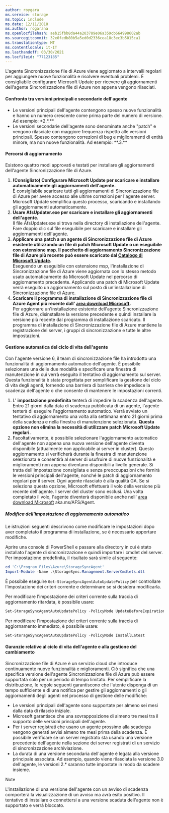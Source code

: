 ```yaml
---
author: roygara
ms.service: storage
ms.topic: include
ms.date: 12/11/2018
ms.author: rogarana
ms.openlocfilehash: aeb15fbb8da44a203789e06a359cb664998602ab
ms.sourcegitcommit: 32e0fedb80b5a5ed0d2336cea18c3ec3b5015ca1
ms.translationtype: MT
ms.contentlocale: it-IT
ms.lasthandoff: 03/30/2021
ms.locfileid: "77123185"
---
```

L'agente Sincronizzazione file di Azure viene aggiornato a intervalli regolari per aggiungere nuove funzionalità e risolvere eventuali problemi. È consigliabile configurare Microsoft Update per ricevere gli aggiornamenti dell'agente Sincronizzazione file di Azure non appena vengono rilasciati.

#### <a name="major-vs-minor-agent-versions"></a>Confronto tra versioni principali e secondarie dell'agente
* Le versioni principali dell'agente contengono spesso nuove funzionalità e hanno un numero crescente come prima parte del numero di versione. Ad esempio: \*2.\*.\*\*
* Le versioni secondarie dell'agente sono denominate anche "patch" e vengono rilasciate con maggiore frequenza rispetto alle versioni principali. Spesso contengono correzioni di bug e miglioramenti di entità minore, ma non nuove funzionalità. Ad esempio: \*\*.3.\*\*

#### <a name="upgrade-paths"></a>Percorsi di aggiornamento
Esistono quattro modi approvati e testati per installare gli aggiornamenti dell'agente Sincronizzazione file di Azure. 
1. **(Consigliato) Configurare Microsoft Update per scaricare e installare automaticamente gli aggiornamenti dell'agente.**  
    È consigliabile scaricare tutti gli aggiornamenti di Sincronizzazione file di Azure per avere accesso alle ultime correzioni per l'agente server. Microsoft Update semplifica questo processo, scaricando e installando gli aggiornamenti automaticamente.
2. **Usare AfsUpdater.exe per scaricare e installare gli aggiornamenti dell'agente.**  
    Il file AfsUpdater.exe si trova nella directory di installazione dell'agente. Fare doppio clic sul file eseguibile per scaricare e installare gli aggiornamenti dell'agente. 
3. **Applicare una patch a un agente di Sincronizzazione file di Azure esistente utilizzando un file di patch Microsoft Update o un eseguibile con estensione msp. Il pacchetto di aggiornamento Sincronizzazione file di Azure più recente può essere scaricato dal [Catalogo di Microsoft Update](https://www.catalog.update.microsoft.com/Search.aspx?q=Azure%20File%20Sync).**  
    Eseguendo un eseguibile con estensione msp, l'installazione di Sincronizzazione file di Azure viene aggiornata con lo stesso metodo usato automaticamente da Microsoft Update nel percorso di aggiornamento precedente. Applicando una patch di Microsoft Update verrà eseguito un aggiornamento sul posto di un'installazione di Sincronizzazione file di Azure.
4. **Scaricare il programma di installazione di Sincronizzazione file di Azure Agent più recente dall' [area download Microsoft](https://go.microsoft.com/fwlink/?linkid=858257).**  
    Per aggiornare un'installazione esistente dell'agente Sincronizzazione file di Azure, disinstallare la versione precedente e quindi installare la versione più recente dal programma di installazione scaricato. Il programma di installazione di Sincronizzazione file di Azure mantiene la registrazione del server, i gruppi di sincronizzazione e tutte le altre impostazioni.

#### <a name="automatic-agent-lifecycle-management"></a>Gestione automatica del ciclo di vita dell'agente
Con l'agente versione 6, il team di sincronizzazione file ha introdotto una funzionalità di aggiornamento automatico dell'agente. È possibile selezionare una delle due modalità e specificare una finestra di manutenzione in cui verrà eseguito il tentativo di aggiornamento sul server. Questa funzionalità è stata progettata per semplificare la gestione del ciclo di vita degli agenti, fornendo una barriera di barriera che impedisce la scadenza dell'agente o che consente di mantenere le impostazioni correnti.
1. L' **impostazione predefinita** tenterà di impedire la scadenza dell'agente. Entro 21 giorni dalla data di scadenza pubblicata di un agente, l'agente tenterà di eseguire l'aggiornamento automatico. Verrà avviato un tentativo di aggiornamento una volta alla settimana entro 21 giorni prima della scadenza e nella finestra di manutenzione selezionata. **Questa opzione non elimina la necessità di utilizzare patch Microsoft Update regolari.**
1. Facoltativamente, è possibile selezionare l'aggiornamento automatico dell'agente non appena una nuova versione dell'agente diventa disponibile (attualmente non applicabile ai server in cluster). Questo aggiornamento si verificherà durante la finestra di manutenzione selezionata e consentirà al server di usufruire di nuove funzionalità e miglioramenti non appena diventano disponibili a livello generale. Si tratta dell'impostazione consigliata e senza preoccupazioni che fornirà le versioni principali dell'agente, nonché le patch di aggiornamento regolari per il server. Ogni agente rilasciato è alla qualità GA. Se si seleziona questa opzione, Microsoft effettuerà il volo della versione più recente dell'agente. I server del cluster sono esclusi. Una volta completato il volo, l'agente diventerà disponibile anche nell' [area download Microsoft](https://go.microsoft.com/fwlink/?linkid=858257) aka.ms/AFS/Agent.

 ##### <a name="changing-the-auto-upgrade-setting"></a>Modifica dell'impostazione di aggiornamento automatico

Le istruzioni seguenti descrivono come modificare le impostazioni dopo aver completato il programma di installazione, se è necessario apportare modifiche.

Aprire una console di PowerShell e passare alla directory in cui è stato installato l'agente di sincronizzazione e quindi importare i cmdlet del server. Per impostazione predefinita, il risultato sarà simile al seguente:
```powershell
cd 'C:\Program Files\Azure\StorageSyncAgent'
Import-Module -Name .\StorageSync.Management.ServerCmdlets.dll
```

È possibile eseguire `Get-StorageSyncAgentAutoUpdatePolicy` per controllare l'impostazione dei criteri corrente e determinare se si desidera modificarla.

Per modificare l'impostazione dei criteri corrente sulla traccia di aggiornamento ritardata, è possibile usare:
```powershell
Set-StorageSyncAgentAutoUpdatePolicy -PolicyMode UpdateBeforeExpiration
```

Per modificare l'impostazione dei criteri corrente sulla traccia di aggiornamento immediato, è possibile usare:
```powershell
Set-StorageSyncAgentAutoUpdatePolicy -PolicyMode InstallLatest
```

#### <a name="agent-lifecycle-and-change-management-guarantees"></a>Garanzie relative al ciclo di vita dell'agente e alla gestione del cambiamento
Sincronizzazione file di Azure è un servizio cloud che introduce continuamente nuove funzionalità e miglioramenti. Ciò significa che una specifica versione dell'agente Sincronizzazione file di Azure può essere supportata solo per un periodo di tempo limitato. Per semplificare la distribuzione, le regole seguenti garantiscono che l'utente disponga di un tempo sufficiente e di una notifica per gestire gli aggiornamenti o gli aggiornamenti degli agenti nel processo di gestione delle modifiche:

- Le versioni principali dell'agente sono supportate per almeno sei mesi dalla data di rilascio iniziale.
- Microsoft garantisce che una sovrapposizione di almeno tre mesi tra il supporto delle versioni principali dell'agente. 
- Per i server registrati che usano un agente prossimo alla scadenza vengono generati avvisi almeno tre mesi prima della scadenza. È possibile verificare se un server registrato sta usando una versione precedente dell'agente nella sezione dei server registrati di un servizio di sincronizzazione archiviazione.
- La durata di una versione secondaria dell'agente è legata alla versione principale associata. Ad esempio, quando viene rilasciata la versione 3.0 dell'agente, le versioni 2.\* saranno tutte impostate in modo da scadere insieme.

> [!Note]
> L'installazione di una versione dell'agente con un avviso di scadenza comporterà la visualizzazione di un avviso ma avrà esito positivo. Il tentativo di installare o connettersi a una versione scaduta dell'agente non è supportato e verrà bloccato.

